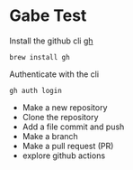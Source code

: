 # Gabe Test

Install the github cli [gh](https://github.com/cli/cli)
```shell
brew install gh
```

Authenticate with the cli
```shell
gh auth login
```

- Make a new repository
- Clone the repository
- Add a file commit and push
- Make a branch
- Make a pull request (PR)
- explore github actions